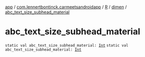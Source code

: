 [app](../../../index.md) / [com.lennertbontinck.carmeetsandroidapp](../../index.md) / [R](../index.md) / [dimen](index.md) / [abc_text_size_subhead_material](./abc_text_size_subhead_material.md)

# abc_text_size_subhead_material

`static val abc_text_size_subhead_material: `[`Int`](https://kotlinlang.org/api/latest/jvm/stdlib/kotlin/-int/index.html)
`static val abc_text_size_subhead_material: `[`Int`](https://kotlinlang.org/api/latest/jvm/stdlib/kotlin/-int/index.html)
